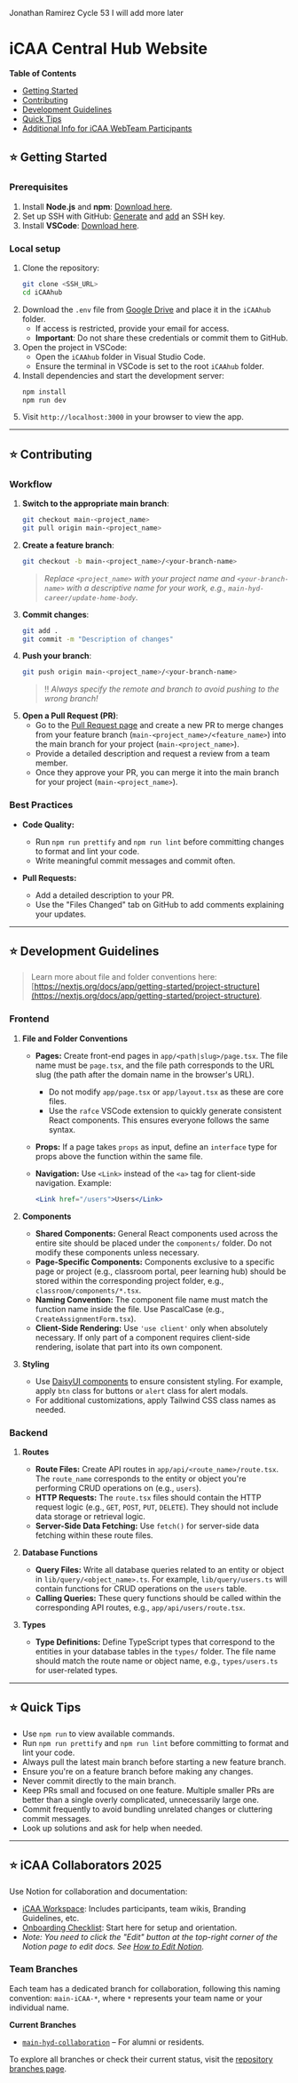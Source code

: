 Jonathan Ramirez
Cycle 53
I will add more later


# iCAA Central Hub Website

**Table of Contents**

- [Getting Started](#️-getting-started)
- [Contributing](#️-contributing)
- [Development Guidelines](#️-development-guidelines)
- [Quick Tips](#️-quick-tips)
- [Additional Info for iCAA WebTeam Participants](#️-iCAA-collaborators-2025)

## ⭐️ Getting Started

### Prerequisites

1. Install **Node.js** and **npm**: [Download here](https://nodejs.org/en/download).
2. Set up SSH with GitHub: [Generate](https://docs.github.com/en/authentication/connecting-to-github-with-ssh/generating-a-new-ssh-key-and-adding-it-to-the-ssh-agent) and [add](https://docs.github.com/en/authentication/connecting-to-github-with-ssh/adding-a-new-ssh-key-to-your-github-account) an SSH key.
3. Install **VSCode**: [Download here](https://code.visualstudio.com/).

### Local setup

1. Clone the repository:
   ```bash
   git clone <SSH_URL>
   cd iCAAhub
   ```
2. Download the `.env` file from [Google Drive](https://drive.google.com/drive/folders/15_GC93egcXhEHhzOtKsrMaWhnnrmCjPO?usp=sharing) and place it in the `iCAAhub` folder.
   - If access is restricted, provide your email for access.
   - **Important**: Do not share these credentials or commit them to GitHub.
3. Open the project in VSCode:
   - Open the `iCAAhub` folder in Visual Studio Code.
   - Ensure the terminal in VSCode is set to the root `iCAAhub` folder.
4. Install dependencies and start the development server:
   ```bash
   npm install
   npm run dev
   ```
5. Visit `http://localhost:3000` in your browser to view the app.

---

## ⭐️ Contributing

### Workflow

1. **Switch to the appropriate main branch**:
   ```bash
   git checkout main-<project_name>
   git pull origin main-<project_name>
   ```
2. **Create a feature branch**:
   ```bash
   git checkout -b main-<project_name>/<your-branch-name>
   ```
   > _Replace `<project_name>` with your project name and `<your-branch-name>` with a descriptive name for your work, e.g., `main-hyd-career/update-home-body`._
3. **Commit changes**:
   ```bash
   git add .
   git commit -m "Description of changes"
   ```
4. **Push your branch**:
   ```bash
   git push origin main-<project_name>/<your-branch-name>
   ```
   > ‼️ _Always specify the remote and branch to avoid pushing to the wrong branch!_
5. **Open a Pull Request (PR)**:
   - Go to the [Pull Request page](https://github.com/JValentineC/iCAAhub/compare) and create a new PR to merge changes from your feature branch (`main-<project_name>/<feature_name>`) into the main branch for your project (`main-<project_name>`).
   - Provide a detailed description and request a review from a team member.
   - Once they approve your PR, you can merge it into the main branch for your project (`main-<project_name>`).

### Best Practices

- **Code Quality:**

  - Run `npm run prettify` and `npm run lint` before committing changes to format and lint your code.
  - Write meaningful commit messages and commit often.

- **Pull Requests:**
  - Add a detailed description to your PR.
  - Use the "Files Changed" tab on GitHub to add comments explaining your updates.

---

## ⭐️ Development Guidelines

> Learn more about file and folder conventions here: [https://nextjs.org/docs/app/getting-started/project-structure](https://nextjs.org/docs/app/getting-started/project-structure).

### Frontend

1. **File and Folder Conventions**

   - **Pages:** Create front-end pages in `app/<path|slug>/page.tsx`. The file name must be `page.tsx`, and the file path corresponds to the URL slug (the path after the domain name in the browser's URL).
     - Do not modify `app/page.tsx` or `app/layout.tsx` as these are core files.
     - Use the `rafce` VSCode extension to quickly generate consistent React components. This ensures everyone follows the same syntax.
   - **Props:** If a page takes `props` as input, define an `interface` type for props above the function within the same file.

   - **Navigation:** Use `<Link>` instead of the `<a>` tag for client-side navigation. Example:
     ```jsx
     <Link href="/users">Users</Link>
     ```

2. **Components**

   - **Shared Components:** General React components used across the entire site should be placed under the `components/` folder. Do not modify these components unless necessary.
   - **Page-Specific Components:** Components exclusive to a specific page or project (e.g., classroom portal, peer learning hub) should be stored within the corresponding project folder, e.g., `classroom/components/*.tsx`.
   - **Naming Convention:** The component file name must match the function name inside the file. Use PascalCase (e.g., `CreateAssignmentForm.tsx`).
   - **Client-Side Rendering:** Use `'use client'` only when absolutely necessary. If only part of a component requires client-side rendering, isolate that part into its own component.

3. **Styling**
   - Use [DaisyUI components](https://daisyui.com/components/) to ensure consistent styling. For example, apply `btn` class for buttons or `alert` class for alert modals.
   - For additional customizations, apply Tailwind CSS class names as needed.

### Backend

1. **Routes**

   - **Route Files:** Create API routes in `app/api/<route_name>/route.tsx`. The `route_name` corresponds to the entity or object you're performing CRUD operations on (e.g., `users`).
   - **HTTP Requests:** The `route.tsx` files should contain the HTTP request logic (e.g., `GET`, `POST`, `PUT`, `DELETE`). They should not include data storage or retrieval logic.
   - **Server-Side Data Fetching:** Use `fetch()` for server-side data fetching within these route files.

2. **Database Functions**

   - **Query Files:** Write all database queries related to an entity or object in `lib/query/<object_name>.ts`. For example, `lib/query/users.ts` will contain functions for CRUD operations on the `users` table.
   - **Calling Queries:** These query functions should be called within the corresponding API routes, e.g., `app/api/users/route.tsx`.

3. **Types**
   - **Type Definitions:** Define TypeScript types that correspond to the entities in your database tables in the `types/` folder. The file name should match the route name or object name, e.g., `types/users.ts` for user-related types.

---

## ⭐️ Quick Tips

- Use `npm run` to view available commands.
- Run `npm run prettify` and `npm run lint` before committing to format and lint your code.
- Always pull the latest main branch before starting a new feature branch.
- Ensure you're on a feature branch before making any changes.
- Never commit directly to the main branch.
- Keep PRs small and focused on one feature. Multiple smaller PRs are better than a single overly complicated, unnecessarily large one.
- Commit frequently to avoid bundling unrelated changes or cluttering commit messages.
- Look up solutions and ask for help when needed.

---

## ⭐️ iCAA Collaborators 2025

Use Notion for collaboration and documentation:

- [iCAA Workspace](https://www.notion.so/invite/3922e9f78eb8a1256d8ec7597d2d5df1a0bd5f82): Includes participants, team wikis, Branding Guidelines, etc.
- [Onboarding Checklist](): Start here for setup and orientation.
- _Note: You need to click the "Edit" button at the top-right corner of the Notion page to edit docs. See [How to Edit Notion](./readme-notion-edit.png)._

### Team Branches

Each team has a dedicated branch for collaboration, following this naming convention: `main-iCAA-*`, where `*` represents your team name or your individual name.

**Current Branches**

- [`main-hyd-collaboration`](https://github.com/CodeYourDreams/cyd-website/tree/main-hyd-mentor) – For alumni or residents.

To explore all branches or check their current status, visit the [repository branches page](https://github.com/JValentineC/iCAAhub/branches).